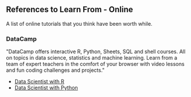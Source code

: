 ## References to Learn From - Online

A list of online tutorials that you think have been worth while.

### DataCamp
"DataCamp offers interactive R, Python, Sheets, SQL and shell courses. All on topics in data science, statistics and machine learning. Learn from a team of expert teachers in the comfort of your browser with video lessons and fun coding challenges and projects."
* [Data Scientist with R](https://www.datacamp.com/tracks/data-scientist-with-r)
* [Data Scientist with Python](https://www.datacamp.com/tracks/data-scientist-with-python)
